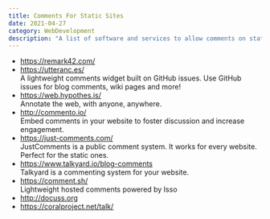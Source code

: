 ```yaml
---
title: Comments For Static Sites
date: 2021-04-27
category: WebDevelopment
description: "A list of software and services to allow comments on static websites"
---
```


- https://remark42.com/
- https://utteranc.es/  
  A lightweight comments widget built on GitHub issues. Use GitHub issues for blog comments, wiki pages and more!
- https://web.hypothes.is/  
  Annotate the web, with anyone, anywhere.
- http://commento.io/  
  Embed comments in your website to foster discussion and increase engagement.
- https://just-comments.com/  
  JustComments is a public comment system. It works for every website. Perfect for the static ones.
- https://www.talkyard.io/blog-comments  
  Talkyard is a commenting system for your website.
- https://comment.sh/  
  Lightweight hosted comments powered by Isso
- http://docuss.org
- https://coralproject.net/talk/

